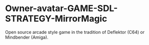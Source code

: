# Owner-avatar-GAME-SDL-STRATEGY-MirrorMagic
Open source arcade style game in the tradition of Deflektor (C64) or Mindbender (Amiga).
